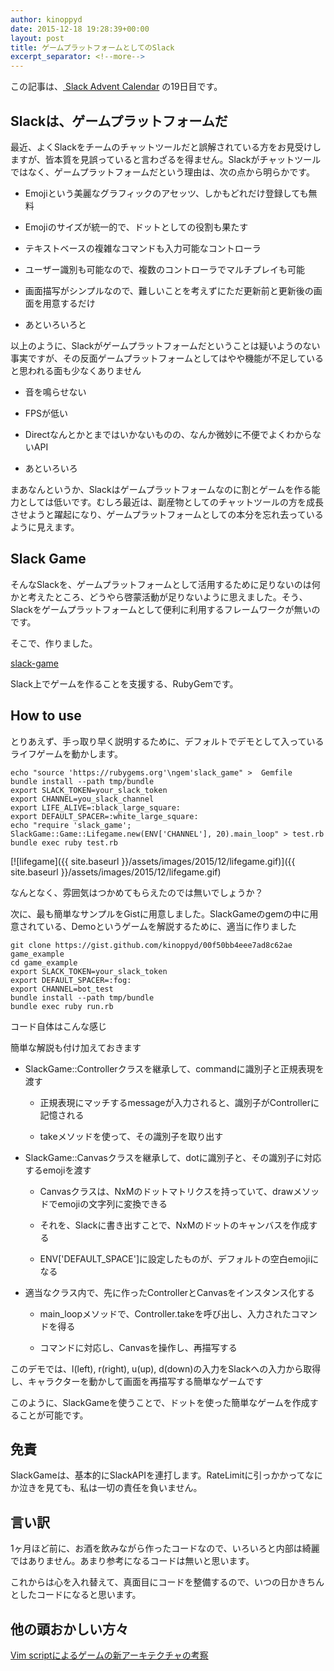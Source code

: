 ```yaml
---
author: kinoppyd
date: 2015-12-18 19:28:39+00:00
layout: post
title: ゲームプラットフォームとしてのSlack
excerpt_separator: <!--more-->
---
```


この記事は、[ Slack Advent Calendar](http://qiita.com/advent-calendar/2015/slack) の19日目です。


## Slackは、ゲームプラットフォームだ


最近、よくSlackをチームのチャットツールだと誤解されている方をお見受けしますが、皆本質を見誤っていると言わざるを得ません。Slackがチャットツールではなく、ゲームプラットフォームだという理由は、次の点から明らかです。



	
  * Emojiという美麗なグラフィックのアセッツ、しかもどれだけ登録しても無料

	
  * Emojiのサイズが統一的で、ドットとしての役割も果たす

	
  * テキストベースの複雑なコマンドも入力可能なコントローラ

	
  * ユーザー識別も可能なので、複数のコントローラでマルチプレイも可能

	
  * 画面描写がシンプルなので、難しいことを考えずにただ更新前と更新後の画面を用意するだけ

	
  * あといろいろと


以上のように、Slackがゲームプラットフォームだということは疑いようのない事実ですが、その反面ゲームプラットフォームとしてはやや機能が不足していると思われる面も少なくありません

	
  * 音を鳴らせない

	
  * FPSが低い

	
  * Directなんとかとまではいかないものの、なんか微妙に不便でよくわからないAPI

	
  * あといろいろ


まあなんというか、Slackはゲームプラットフォームなのに割とゲームを作る能力としては低いです。むしろ最近は、副産物としてのチャットツールの方を成長させようと躍起になり、ゲームプラットフォームとしての本分を忘れ去っているように見えます。


<!--more-->

## Slack Game


そんなSlackを、ゲームプラットフォームとして活用するために足りないのは何かと考えたところ、どうやら啓蒙活動が足りないように思えました。そう、Slackをゲームプラットフォームとして便利に利用するフレームワークが無いのです。

そこで、作りました。

[slack-game](https://github.com/kinoppyd/slack-game)

Slack上でゲームを作ることを支援する、RubyGemです。


## How to use


とりあえず、手っ取り早く説明するために、デフォルトでデモとして入っているライフゲームを動かします。

```shell-session
echo "source 'https://rubygems.org'\ngem'slack_game" >  Gemfile
bundle install --path tmp/bundle
export SLACK_TOKEN=your_slack_token
export CHANNEL=you_slack_channel
export LIFE_ALIVE=:black_large_square:
export DEFAULT_SPACER=:white_large_square:
echo "require 'slack_game'; SlackGame::Game::Lifegame.new(ENV['CHANNEL'], 20).main_loop" > test.rb
bundle exec ruby test.rb

```

[![lifegame]({{ site.baseurl }}/assets/images/2015/12/lifegame.gif)]({{ site.baseurl }}/assets/images/2015/12/lifegame.gif)

なんとなく、雰囲気はつかめてもらえたのでは無いでしょうか？

次に、最も簡単なサンプルをGistに用意しました。SlackGameのgemの中に用意されている、Demoというゲームを解説するために、適当に作りました

```shell-session
git clone https://gist.github.com/kinoppyd/00f50bb4eee7ad8c62ae game_example
cd game_example
export SLACK_TOKEN=your_slack_token
export DEFAULT_SPACER=:fog:
export CHANNEL=bot_test
bundle install --path tmp/bundle
bundle exec ruby run.rb
```

コード自体はこんな感じ





簡単な解説も付け加えておきます



	
  * SlackGame::Controllerクラスを継承して、commandに識別子と正規表現を渡す

	
    * 正規表現にマッチするmessageが入力されると、識別子がControllerに記憶される

	
    * takeメソッドを使って、その識別子を取り出す




	
  * SlackGame::Canvasクラスを継承して、dotに識別子と、その識別子に対応するemojiを渡す

	
    * Canvasクラスは、NxMのドットマトリクスを持っていて、drawメソッドでemojiの文字列に変換できる

	
    * それを、Slackに書き出すことで、NxMのドットのキャンバスを作成する

	
    * ENV['DEFAULT_SPACE']に設定したものが、デフォルトの空白emojiになる




	
  * 適当なクラス内で、先に作ったControllerとCanvasをインスタンス化する

	
    * main_loopメソッドで、Controller.takeを呼び出し、入力されたコマンドを得る

	
    * コマンドに対応し、Canvasを操作し、再描写する





このデモでは、l(left), r(right), u(up), d(down)の入力をSlackへの入力から取得し、キャラクターを動かして画面を再描写する簡単なゲームです

このように、SlackGameを使うことで、ドットを使った簡単なゲームを作成することが可能です。


## 免責


SlackGameは、基本的にSlackAPIを連打します。RateLimitに引っかかってなにか泣きを見ても、私は一切の責任を負いません。


## 言い訳


1ヶ月ほど前に、お酒を飲みながら作ったコードなので、いろいろと内部は綺麗ではありません。あまり参考になるコードは無いと思います。

これからは心を入れ替えて、真面目にコードを整備するので、いつの日かきちんとしたコードになると思います。


## 他の頭おかしい方々


[Vim scriptによるゲームの新アーキテクチャの考察](http://www.kaoriya.net/blog/2015/12/13/)
